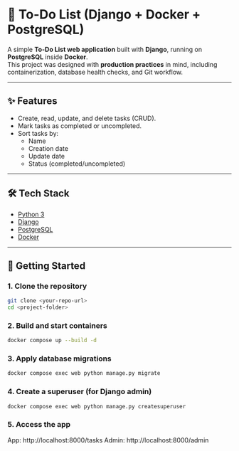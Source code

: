 # 📝 To-Do List (Django + Docker + PostgreSQL)

A simple **To-Do List web application** built with **Django**, running on **PostgreSQL** inside **Docker**.  
This project was designed with **production practices** in mind, including containerization, database health checks, and Git workflow.

---

## ✨ Features
- Create, read, update, and delete tasks (CRUD).
- Mark tasks as completed or uncompleted.
- Sort tasks by:
  - Name
  - Creation date
  - Update date
  - Status (completed/uncompleted)

---

## 🛠️ Tech Stack
- [Python 3](https://www.python.org/)
- [Django](https://www.djangoproject.com/)
- [PostgreSQL](https://www.postgresql.org/)
- [Docker](https://www.docker.com/)

---

## 🚀 Getting Started

### 1. Clone the repository
```bash
git clone <your-repo-url>
cd <project-folder>
```
### 2. Build and start containers
```bash
docker compose up --build -d
```
### 3. Apply database migrations
```bash
docker compose exec web python manage.py migrate
```
### 4. Create a superuser (for Django admin)
```bash
docker compose exec web python manage.py createsuperuser
```
### 5. Access the app
App: http://localhost:8000/tasks
Admin: http://localhost:8000/admin
